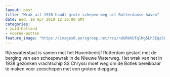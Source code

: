 ```yaml
---
layout: post
title: "Wrak uit 1938 houdt grote schepen weg uit Rotterdamse haven"
date: Wed, 10 Apr 2019 12:30:00 GMT
categories: 
- zuid-holland 
- voorne-putten 
feature_image: "https://images0.persgroep.net/rcs/nUGRbhUTqlMg5Lh3EqzSQddw3hc/diocontent/145236825/_fitwidth/400/?appId=21791a8992982cd8da851550a453bd7f&quality=0.7"
---
```


Rijkswaterstaat is samen met het Havenbedrijf Rotterdam gestart met de berging van een scheepswrak in de Nieuwe Waterweg. Het wrak van het in 1938 gezonken vrachtschip SS Chryssi moet weg om de Botlek bereikbaar te maken voor zeeschepen met een grotere diepgang.
